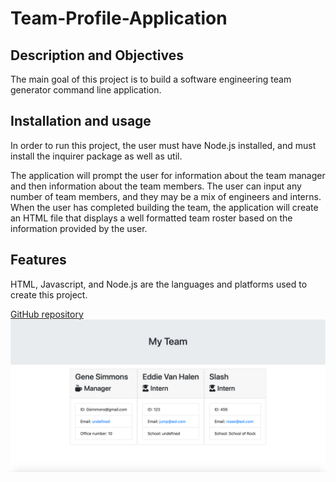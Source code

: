 # Team-Profile-Application

## Description and Objectives
The main goal of this project is to build a software engineering team generator command line application.

## Installation and usage
In order to run this project, the user must have Node.js installed,  and must install the inquirer package as well as util. 

The application will prompt the user for information about the team manager and then information about the team members. The user can input any number of team members, and they may be a mix of engineers and interns. When the user has completed building the team, the application will create an HTML file that displays a well formatted team roster based on the information provided by the user. 

## Features
HTML, Javascript, and Node.js are the languages and platforms used to create this project. 

[GitHub repository](https://github.com/sean-akene/Team-Profile-Application)
![](Develop/demo.png)
